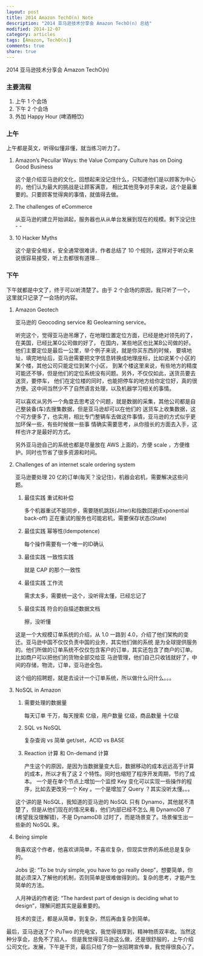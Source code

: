 ```yaml
---
layout: post
title: 2014 Amazon TechO(n) Note
description: "2014 亚马逊技术分享会 Amazon TechO(n) 总结"
modified: 2014-12-07
category: articles
tags: [Amazon, TechO(n)]
comments: true
share: true
---
```


2014 亚马逊技术分享会 Amazon TechO(n)

### 主要流程

1. 上午 1 个会场
1. 下午 2 个会场
1. 外加 Happy Hour (啤酒畅饮)

### 上午

上午都是英文，听得似懂非懂，就当练习听力了。

1. Amazon’s Pecullar Ways: the Value Company Culture has on Doing Good Business

    这个是介绍亚马逊的文化，回想起来没记住什么，只知道他们是以顾客为中心的，他们认为最大的挑战是让顾客满意，
    相比其他竞争对手来说，这个是最重要的。只要顾客觉得爽的事情，就值得去做。

1. The challenges of eCommerce

    从亚马逊的建立开始讲起，服务器也从从单台发展到现在的规模。剩下没记住 - -

1. 10 Hacker Myths

    这个是安全相关，安全通常很难讲，作者总结了 10 个规则，这样对于听众来说很容易接受，听上去都很有道理...

### 下午

下午就都是中文了，终于可以听清楚了。由于 2 个会场的原因，我只听了一个，这里就只记录了一会场的内容。

1. Amazon Geotech

    亚马逊的 Geocoding service 和 Geolearning service。

    听完这个，觉得亚马逊吊爆了，在地理位置定位方面，已经是绝对领先的了，在美国，已经比某G公司做的好了，
    在国内，某些地区也比某B公司做的好。他们主要定位是最后一公里，举个例子来说，就是你买东西的时候，
    要填地址，填完地址后，亚马逊需要把文字信息转换成地理座标，比如说某个小区的某个楼，其他公司只能定位到某个小区，
    到某个楼这里来说，有些地方的精度可能还不够，但是他们的定位系统没有问题。另外，不仅仅如此，送货员要去送货，要停车，
    他们在定位楼的同时，也能把停车的地方给你定位好，真的很方便。这中间当然少不了自然语言处理，以及机器学习相关的事情。

    可以喜欢从另外一个角度去思考这个问题，就是数据的采集，其他公司都是自己整装备(车)去搜集数据，但是亚马逊却可以在他们的
    送货车上收集数据，这个可方便多了，也实用，相比专门整辆车去做这件事情，亚马逊的方式似乎更加环保一些，有些时候做一些事
    情确实需要思考，从你擅长的方面去入手，这样也许才是最好的方式。

    另外亚马逊自己的系统也都是尽量放在 AWS 上面的，方便 scale ，方便维护。同时也节省了很多资源和时间。

1. Challenges of an internet scale ordering system

    亚马逊要处理 20 亿的订单(每天？没记住)，机器会宕机，需要解决这些问题。

    1. 最佳实践 重试和补偿

        多个机器重试不能同步，需要随机跳跃(Jitter)和指数回避(Exponential back-off)
        正在重试的服务也可能宕机，需要保存状态(State)

    1. 最佳实践 幂等性(Idempotence)

        每个操作需要有一个唯一的ID确认

    1. 最佳实践 一致性实践

        就是 CAP 的那个一致性

    1. 最佳实践 工作流

        需求太多，需要统一这个，没听得太懂，已经忘记了

    1. 最佳实践 符合的自描述数据文档

        擦，没听懂

    这是一个大规模订单系统的介绍，从 1.0 一路到 4.0，介绍了他们架构的变迁。亚马逊中国不仅仅负责中国的业务，其实他们做的系统
    是为全球提供服务的。他们所做的订单系统不仅仅包含客户的订单，其实还包含了商户的订单。比如商户可以把他们的货物全部交给亚
    马逊管理，他们自己只收钱就好了，中间的存储，物流，订单，亚马逊全包。

    这个组的招聘题，就是去设计一个订单系统，所以做什么问什么。。。

1. NoSQL in Amazon

    1. 需要处理的数据量

        每天订单 千万，每天搜索 亿级，用户数量 亿级，商品数量 十亿级

    1. SQL vs NoSQL

        复杂查询 vs 简单 get/set，ACID vs BASE

    1. Reaction 计算 和 On-demand 计算

        产生这个的原因，是因为当数据量变大后，数据移动的成本远远高于计算的成本，所以才有了这 2 个特性。同时也缩短了程序开发周期，节约了成本。
        一个是在单个节点上增加一个监控 Key 变化可以实现一些操作的程序，比如去更改另一个 Key 。一个是增加了 Query ？其实没听太懂。。。

    这个讲的是 NoSQL，我知道的亚马逊的 NoSQL 只有 Dynamo，其他就不清楚了，但是从他们现在的情况来看，他们内部已经不怎么
    用 DynamoDB 了(希望我没理解错)，不是 DynamoDB 过时了，而是场景变了。场景催生出一些新的 NoSQL 来。

1. Being simple

    我喜欢这个作者，他喜欢讲简单，不喜欢复杂，但现实世界的系统总是复杂的。

    Jobs 说: “To be truly simple, you have to go really deep”，想要简单，你就必须深入了解他的机制，否则简单是很难做得到的。复杂的思考，才能产生简单的方法。

    人月神话的作者说: “The hardest part of design is deciding what to design”，理解问题其实是最重要的。

    技术的变迁，都是从简单，到复杂，然后再由复杂到简单。

最后，亚马逊送了个 PuTwo 的充电宝，我觉得很厚到，精神物质双丰收。当然这种分享会，总免不了招人，
但是我觉得亚马逊这么做，还是很舒服的，上午介绍公司文化，发展，下午是干货，最后只给了你一张招聘宣传单，我觉得很良心了。
